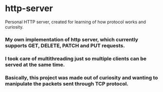 # http-server
Personal HTTP server, created for learning of how protocol works and curiosity.


### My own implementation of http server, which currently supports GET, DELETE, PATCH and PUT requests.
### I took care of multithreading just so multiple clients can be served at the same time.
### Basically, this project was made out of curiosity and wanting to manipulate the packets sent through TCP protocol.
